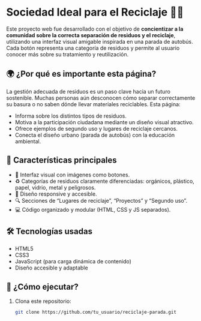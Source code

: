 # Sociedad Ideal para el Reciclaje 🌱🚌

Este proyecto web fue desarrollado con el objetivo de **concientizar a la comunidad sobre la correcta separación de residuos y el reciclaje**, utilizando una interfaz visual amigable inspirada en una parada de autobús. Cada botón representa una categoría de residuos y permite al usuario conocer más sobre su tratamiento y reutilización.

## 🌍 ¿Por qué es importante esta página?

La gestión adecuada de residuos es un paso clave hacia un futuro sostenible. Muchas personas aún desconocen cómo separar correctamente su basura o no saben dónde llevar materiales reciclables. Esta página:

- Informa sobre los distintos tipos de residuos.
- Motiva a la participación ciudadana mediante un diseño visual atractivo.
- Ofrece ejemplos de segundo uso y lugares de reciclaje cercanos.
- Conecta el diseño urbano (parada de autobús) con la educación ambiental.

## 🧩 Características principales

- 🎨 Interfaz visual con imágenes como botones.
- ♻️ Categorías de residuos claramente diferenciadas: orgánicos, plástico, papel, vidrio, metal y peligrosos.
- 📱 Diseño responsive y accesible.
- 🔍 Secciones de “Lugares de reciclaje”, “Proyectos” y “Segundo uso”.
- 💻 Código organizado y modular (HTML, CSS y JS separados).

## 🛠️ Tecnologías usadas

- HTML5
- CSS3
- JavaScript (para carga dinámica de contenido)
- Diseño accesible y adaptable

## 🚀 ¿Cómo ejecutar?

1. Clona este repositorio:
   ```bash
   git clone https://github.com/tu_usuario/reciclaje-parada.git
